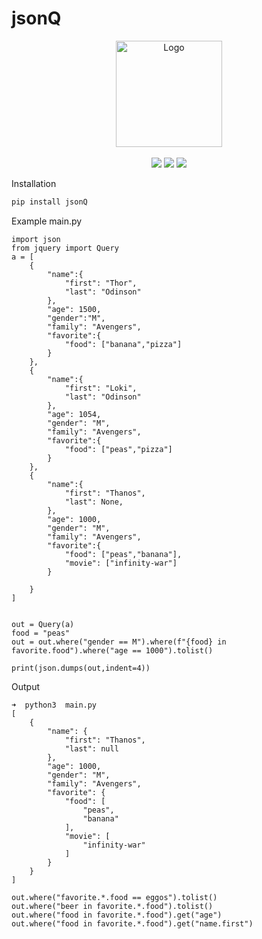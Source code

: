 # jsonQ

<p align="center">
  <a href="https://github.com/cirospaciari/socketify.py"><img src="https://raw.githubusercontent.com/cirospaciari/socketify.py/main/misc/logo.png" alt="Logo" height=170></a>
  <br />
  <br />
  <a href="https://github.com/Srirammkm/jsonQ/actions/workflows/test.yaml" target="_blank"><img src="https://github.com/cirospaciari/socketify.py/actions/workflows/macos.yml/badge.svg" /></a>
  <a href="https://github.com/Srirammkm/jsonQ/actions/workflows/test.yaml" target="_blank"><img src="https://github.com/cirospaciari/socketify.py/actions/workflows/linux.yml/badge.svg" /></a>
  <a href="https://github.com/Srirammkm/jsonQ/actions/workflows/test.yaml" target="_blank"><img src="https://github.com/cirospaciari/socketify.py/actions/workflows/windows.yml/badge.svg" /></a>
</p>


Installation
```sh
pip install jsonQ
```
Example main.py
```
import json
from jquery import Query
a = [
    {
        "name":{
            "first": "Thor",
            "last": "Odinson"
        },
        "age": 1500,
        "gender":"M",
        "family": "Avengers",
        "favorite":{
            "food": ["banana","pizza"]
        }
    },
    {
        "name":{
            "first": "Loki",
            "last": "Odinson"
        },
        "age": 1054,
        "gender": "M",
        "family": "Avengers",
        "favorite":{
            "food": ["peas","pizza"]
        }
    },
    {
        "name":{
            "first": "Thanos",
            "last": None,
        },
        "age": 1000,
        "gender": "M",
        "family": "Avengers",
        "favorite":{
            "food": ["peas","banana"],
            "movie": ["infinity-war"]
        }

    }
]


out = Query(a)
food = "peas"
out = out.where("gender == M").where(f"{food} in favorite.food").where("age == 1000").tolist()

print(json.dumps(out,indent=4))

```
Output
```
➜  python3  main.py
[
    {
        "name": {
            "first": "Thanos",
            "last": null
        },
        "age": 1000,
        "gender": "M",
        "family": "Avengers",
        "favorite": {
            "food": [
                "peas",
                "banana"
            ],
            "movie": [
                "infinity-war"
            ]
        }
    }
]
```
```
out.where("favorite.*.food == eggos").tolist()
out.where("beer in favorite.*.food").tolist()
out.where("food in favorite.*.food").get("age")
out.where("food in favorite.*.food").get("name.first")
```
